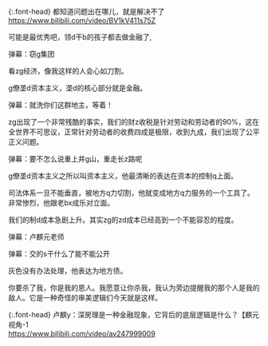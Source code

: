 ```note
```

{:.font-head}
都知道问题出在哪儿，就是解决不了
<br>[
https://www.bilibili.com/video/BV1kV411s75Z
](
https://www.bilibili.com/video/BV1kV411s75Z
)

可能是最优秀吧，领d干b的孩子都去做金融了,

弹幕：窃g集团

看zg经济，像我这样的人会心如刀割。

g僚垄d资本主义，垄d的核心部分就是金融。

弹幕：就洗你们这群地主，等着！

zg出现了一个非常残酷的事实，我们的财z收税是针对劳动和劳动者的90%，这在全世界不可思议，正常针对劳动者的收费四成是极限，收到九成，我们出现了公平正义问题。

弹幕：要不怎么说重上井g山，重走长z路呢

g僚垄d资本主义之所以叫资本主义，他最清晰的表达在资本的控制q上面。

司法体系一旦不能垂直，被地方q力切割，他就变成地方q力服务的一个工具了。非常惨烈，他跟老bx成乐对立面。

我们的制d成本急剧上升。其实zg的zd成本已经高到一个不能容忍的程度。

弹幕：卢麒元老师

弹幕：交的s干什么了能不能公开

灰色没有办法处理，他表达为地方债。

你要杀了我，你是我的恩人。我愿意让你杀我，我认为旁边提醒我的那个人是我的敌人。它是一种奇怪的审美逻辑们今天就是这样。


{:.font-head}
卢麒y：深房理是一种金融现象，它背后的底层逻辑是什么？【麒元视角-1
<br>[
https://www.bilibili.com/video/av247999009
](
https://www.bilibili.com/video/av247999009
)
